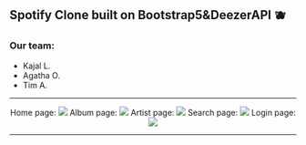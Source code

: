 <p align="center">
<h2>Spotify Clone built on Bootstrap5&DeezerAPI 🫐 </h2>
</p>


<p align="center">
<h3>Our team:</h3>
<ul>
 <li>Kajal L.</li>
 <li>Agatha O.</li>
 <li>Tim A.</li>
</ul>
</p>
<hr>
<p align="center">
Home page:
<img src="https://i.imgur.com/b7UTTkt.png"/>
Album page:
<img src="https://i.imgur.com/qW1wx5o.png"/>
Artist page: 
<img src="https://i.imgur.com/piykGjE.png"/>
Search page:
<img src="https://i.imgur.com/0lnYrWe.png"/>
Login page:
<img src="https://i.imgur.com/na15Sa0.png"/>
</p>
<hr>

